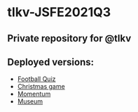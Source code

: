 # tlkv-JSFE2021Q3
## Private repository for @tlkv
## Deployed versions:

- <a href="https://rolling-scopes-school.github.io/tlkv-JSFE2021Q3/quiz-webpack/">Football Quiz</a>
- <a href="https://rolling-scopes-school.github.io/tlkv-JSFE2021Q3/christmas-task-p-2/">Christmas game</a>
- <a href="https://rolling-scopes-school.github.io/tlkv-JSFE2021Q3/momentum-st-1//">Momentum</a>
- <a href="https://rolling-scopes-school.github.io/tlkv-JSFE2021Q3/museum-p3-dom-st1/">Museum</a>

